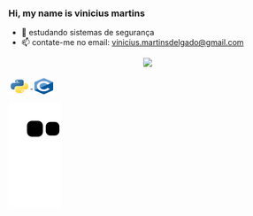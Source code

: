 ### Hi, my name is vinicius martins


- 🌱 estudando sistemas de segurança
- 📫 contate-me no email: vinicius.martinsdelgado@gmail.com


<div align="center">
  <a href="https://github.com/martinsvinicius2">
  <img height="180em" src="https://github-readme-stats.vercel.app/api?username=martinsvinicius2&show_icons=true&theme=dracula&include_all_commits=true&count_private=true"/>


</div>
<div style="display: inline_block"><br>
  <img align="center" alt="Rafa-Python" height="30" width="40" src="https://raw.githubusercontent.com/devicons/devicon/master/icons/python/python-original.svg">
  <img align="center" alt="Rafa-Csharp" height="30" width="40" src="https://raw.githubusercontent.com/devicons/devicon/master/icons/c/c-original.svg">
</div>

![snake gif](https://github.com/martinsvinicius2/martinsvinicius2/blob/output/github-contribution-grid-snake.svg)
